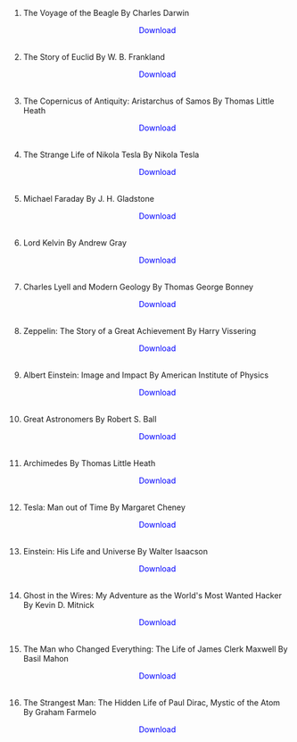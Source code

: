 1. The Voyage of the Beagle By Charles Darwin</br>
                <a href="https://github.com/manjunath5496/Periodic-Table-Books/blob/master/biog1.pdf" target="_blank" style="text-decoration:none"> <font color="blue"> <center> Download</center></font> </a></br>
                
2. The Story of Euclid By W. B. Frankland</br>
                <a href="https://github.com/manjunath5496/Periodic-Table-Books/blob/master/biog2.pdf" target="_blank" style="text-decoration:none"> <font color="blue"> <center> Download</center></font> </a></br>
                
3. The Copernicus of Antiquity: Aristarchus of Samos By Thomas Little Heath</br>
                <a href="https://github.com/manjunath5496/Periodic-Table-Books/blob/master/biog3.pdf" target="_blank" style="text-decoration:none"> <font color="blue"> <center> Download</center></font> </a></br>
                
4. The Strange Life of Nikola Tesla By Nikola Tesla</br>
                <a href="https://github.com/manjunath5496/Periodic-Table-Books/blob/master/biog4.pdf" target="_blank" style="text-decoration:none"> <font color="blue"> <center> Download</center></font> </a></br>
                
5. Michael Faraday By J. H. Gladstone</br>
                <a href="https://github.com/manjunath5496/Periodic-Table-Books/blob/master/biog5.pdf" target="_blank" style="text-decoration:none"> <font color="blue"> <center> Download</center></font> </a></br>
                
6. Lord Kelvin By Andrew Gray</br>
                <a href="https://github.com/manjunath5496/Periodic-Table-Books/blob/master/biog6.pdf" target="_blank" style="text-decoration:none"> <font color="blue"> <center> Download</center></font> </a></br>
                
7. Charles Lyell and Modern Geology By Thomas George Bonney</br>
                <a href="https://github.com/manjunath5496/Periodic-Table-Books/blob/master/biog7.pdf" target="_blank" style="text-decoration:none"> <font color="blue"> <center> Download</center></font> </a></br>
                
8. Zeppelin: The Story of a Great Achievement By Harry Vissering</br>
                <a href="https://github.com/manjunath5496/Periodic-Table-Books/blob/master/biog8.pdf" target="_blank" style="text-decoration:none"> <font color="blue"> <center> Download</center></font> </a></br>
                
9. Albert Einstein: Image and Impact By American Institute of Physics</br>
                <a href="https://github.com/manjunath5496/Periodic-Table-Books/blob/master/biog9.pdf" target="_blank" style="text-decoration:none"> <font color="blue"> <center> Download</center></font> </a></br>
                
10. Great Astronomers By Robert S. Ball</br>
                <a href="https://github.com/manjunath5496/Periodic-Table-Books/blob/master/biog10.rar" target="_blank" style="text-decoration:none"> <font color="blue"> <center> Download</center></font> </a></br>
                
11. Archimedes By Thomas Little Heath</br>
                <a href="https://github.com/manjunath5496/Periodic-Table-Books/blob/master/biog11.pdf" target="_blank" style="text-decoration:none"> <font color="blue"> <center> Download</center></font> </a></br>                
                
12. Tesla: Man out of Time By Margaret Cheney</br>
                <a href="https://github.com/manjunath5496/Periodic-Table-Books/blob/master/biog12.pdf" target="_blank" style="text-decoration:none"> <font color="blue"> <center> Download</center></font> </a></br>
                
13. Einstein: His Life and Universe By Walter Isaacson</br>
                <a href="https://github.com/manjunath5496/Periodic-Table-Books/blob/master/biog13.pdf" target="_blank" style="text-decoration:none"> <font color="blue"> <center> Download</center></font> </a></br>  
                
14. Ghost in the Wires: My Adventure as the World's Most Wanted Hacker By Kevin D. Mitnick</br>
                <a href="https://github.com/manjunath5496/Periodic-Table-Books/blob/master/biog14.pdf" target="_blank" style="text-decoration:none"> <font color="blue"> <center> Download</center></font> </a></br>                 
                
15. The Man who Changed Everything: The Life of James Clerk Maxwell  By Basil Mahon</br>
                <a href="https://github.com/manjunath5496/Periodic-Table-Books/blob/master/biog15.pdf" target="_blank" style="text-decoration:none"> <font color="blue"> <center> Download</center></font> </a></br> 
                
16. The Strangest Man: The Hidden Life of Paul Dirac, Mystic of the Atom  By Graham Farmelo</br>
                <a href="https://github.com/manjunath5496/Periodic-Table-Books/blob/master/biog16.pdf" target="_blank" style="text-decoration:none"> <font color="blue"> <center> Download</center></font> </a></br> 
                          
                
                
                
                
                
